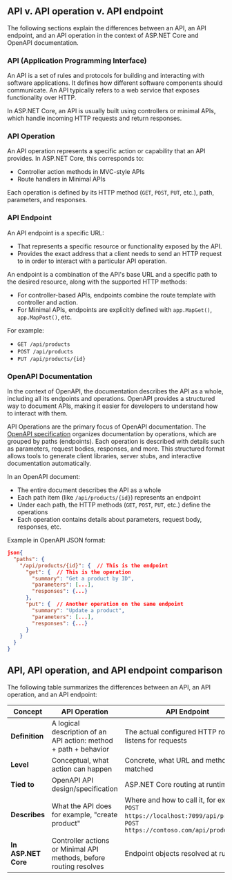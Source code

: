 ## API v. API operation v. API endpoint

The following sections explain the differences between an API, an API endpoint, and an API operation in the context of ASP.NET Core and OpenAPI documentation.

### API (Application Programming Interface)

An API is a set of rules and protocols for building and interacting with software applications. It defines how different software components should communicate. An API typically refers to a web service that exposes functionality over HTTP.

In ASP.NET Core, an API is usually built using controllers or minimal APIs, which handle incoming HTTP requests and return responses.

### API Operation

An API operation represents a specific action or capability that an API provides. In ASP.NET Core, this corresponds to:

* Controller action methods in MVC-style APIs
* Route handlers in Minimal APIs

Each operation is defined by its HTTP method (`GET`, `POST`, `PUT`, etc.), path, parameters, and responses.

### API Endpoint

An API endpoint is a specific URL:

* That represents a specific resource or functionality exposed by the API.
* Provides the exact address that a client needs to send an HTTP request to in order to interact with a particular API operation.

An endpoint is a combination of the API's base URL and a specific path to the desired resource, along with the supported HTTP methods:

* For controller-based APIs, endpoints combine the route template with controller and action.
* For Minimal APIs, endpoints are explicitly defined with `app.MapGet()`, `app.MapPost()`, etc.

For example:

* `GET /api/products`
* `POST /api/products`
* `PUT /api/products/{id}`

### OpenAPI Documentation

In the context of OpenAPI, the documentation describes the API as a whole, including all its endpoints and operations. OpenAPI provides a structured way to document APIs, making it easier for developers to understand how to interact with them.

API Operations are the primary focus of OpenAPI documentation. The [OpenAPI specification](https://spec.openapis.org/oas/latest.html) organizes documentation by operations, which are grouped by paths (endpoints). Each operation is described with details such as parameters, request bodies, responses, and more. This structured format allows tools to generate client libraries, server stubs, and interactive documentation automatically.

In an OpenAPI document:

* The entire document describes the API as a whole
* Each path item (like `/api/products/{id}`) represents an endpoint
* Under each path, the HTTP methods (`GET`, `POST`, `PUT`, etc.) define the operations
* Each operation contains details about parameters, request body, responses, etc.

Example in OpenAPI JSON format:

```JSON
json{
  "paths": {
    "/api/products/{id}": {  // This is the endpoint
      "get": {  // This is the operation
        "summary": "Get a product by ID",
        "parameters": [...],
        "responses": {...}
      },
      "put": {  // Another operation on the same endpoint
        "summary": "Update a product",
        "parameters": [...],
        "responses": {...}
      }
    }
  }
}
```

## API, API operation, and API endpoint comparison

The following table summarizes the differences between an API, an API operation, and an API endpoint:

| Concept         | API Operation                                      | API Endpoint                                      |
|-----------------|----------------------------------------------------|--------------------------------------------------|
| **Definition**  | A logical description of an API action: method + path + behavior | The actual configured HTTP route that listens for requests |
| **Level**       | Conceptual, what action can happen                 | Concrete, what URL and method are matched        |
| **Tied to**     | OpenAPI API design/specification                   | ASP.NET Core routing at runtime                 |
| **Describes**   | What the API does for example, "create product"           | Where and how to call it, for example, `POST https://localhost:7099/api/products`,  `POST https://contoso.com/api/products` |
| **In ASP.NET Core** | Controller actions or Minimal API methods, before routing resolves | Endpoint objects resolved at runtime |
